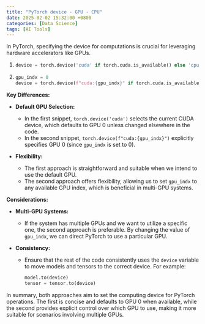 ```yaml
---
title: "PyTorch device - GPU - CPU"
date: 2025-02-02 15:32:00 +0800
categories: [Data Science]
tags: [AI Tools]
---
```


In PyTorch, specifying the device for computations is crucial for leveraging hardware accelerators like GPUs. 

1. ```python
   device = torch.device('cuda' if torch.cuda.is_available() else 'cpu')
   ```

2. ```python
   gpu_indx = 0
   device = torch.device(f"cuda:{gpu_indx}" if torch.cuda.is_available() else "cpu")
   ```

**Key Differences:**

- **Default GPU Selection:**
  - In the first snippet, `torch.device('cuda')` selects the current CUDA device, which defaults to GPU 0 unless changed elsewhere in the code.
  - In the second snippet, `torch.device(f"cuda:{gpu_indx}")` explicitly specifies GPU 0 (since `gpu_indx` is set to 0).

- **Flexibility:**
  - The first approach is straightforward and suitable when we intend to use the default GPU.
  - The second approach offers flexibility, allowing us to set `gpu_indx` to any available GPU index, which is beneficial in multi-GPU systems.

**Considerations:**

- **Multi-GPU Systems:**
  - If the system has multiple GPUs and we want to utilize a specific one, the second approach is preferable. By changing the value of `gpu_indx`, we can direct PyTorch to use a particular GPU.

- **Consistency:**
  - Ensure that the rest of the code consistently uses the `device` variable to move models and tensors to the correct device. For example:
    ```python
    model.to(device)
    tensor = tensor.to(device)
    ```

In summary, both approaches aim to set the computing device for PyTorch operations. The first is concise and defaults to GPU 0 when available, while the second provides explicit control over which GPU to use, making it more suitable for scenarios involving multiple GPUs. 